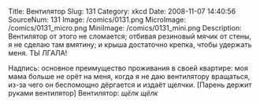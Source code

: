 Title: Вентилятор 
Slug: 131 
Category: xkcd 
Date: 2008-11-07 14:40:56 
SourceNum: 131 
Image: /comics/0131.png 
MicroImage: /comics/0131_micro.png 
MiniImage: /comics/0131_mini.png 
Description: Вентилятор от этого не сломается; отбивая резиновый мячик от стены, я не сделаю там вмятину; и крыша достаточно крепка, чтобы удержать меня. ТЫ ЛГАЛА! 

Надпись: основное преимущество проживания в своей квартире: моя мама больше не орёт на меня, когда
я не даю вентилятору вращаться, из-за чего он беспомощно дёргается и издаёт щелчки.
[Парень держит руками вентилятор]
Вентилятор: *щёлк* *щёлк*